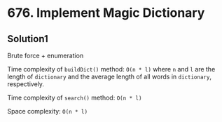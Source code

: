 # 676. Implement Magic Dictionary

## Solution1

Brute force + enumeration

Time complexity of `buildDict()` method: `O(n * l)` where `n` and `l` are the length of `dictionary` and the average length of all words in `dictionary`, respectively.

Time complexity of `search()` method: `O(n * l)`

Space complexity: `O(n * l)`
